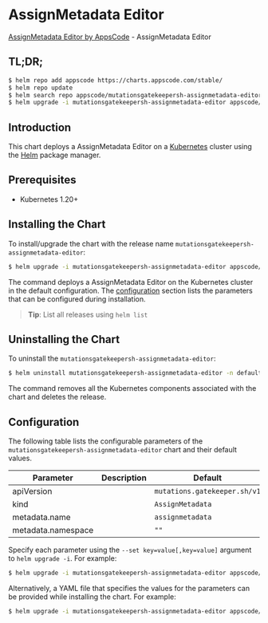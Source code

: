 # AssignMetadata Editor

[AssignMetadata Editor by AppsCode](https://appscode.com) - AssignMetadata Editor

## TL;DR;

```bash
$ helm repo add appscode https://charts.appscode.com/stable/
$ helm repo update
$ helm search repo appscode/mutationsgatekeepersh-assignmetadata-editor --version=v0.17.0
$ helm upgrade -i mutationsgatekeepersh-assignmetadata-editor appscode/mutationsgatekeepersh-assignmetadata-editor -n default --create-namespace --version=v0.17.0
```

## Introduction

This chart deploys a AssignMetadata Editor on a [Kubernetes](http://kubernetes.io) cluster using the [Helm](https://helm.sh) package manager.

## Prerequisites

- Kubernetes 1.20+

## Installing the Chart

To install/upgrade the chart with the release name `mutationsgatekeepersh-assignmetadata-editor`:

```bash
$ helm upgrade -i mutationsgatekeepersh-assignmetadata-editor appscode/mutationsgatekeepersh-assignmetadata-editor -n default --create-namespace --version=v0.17.0
```

The command deploys a AssignMetadata Editor on the Kubernetes cluster in the default configuration. The [configuration](#configuration) section lists the parameters that can be configured during installation.

> **Tip**: List all releases using `helm list`

## Uninstalling the Chart

To uninstall the `mutationsgatekeepersh-assignmetadata-editor`:

```bash
$ helm uninstall mutationsgatekeepersh-assignmetadata-editor -n default
```

The command removes all the Kubernetes components associated with the chart and deletes the release.

## Configuration

The following table lists the configurable parameters of the `mutationsgatekeepersh-assignmetadata-editor` chart and their default values.

|     Parameter      | Description |                 Default                 |
|--------------------|-------------|-----------------------------------------|
| apiVersion         |             | <code>mutations.gatekeeper.sh/v1</code> |
| kind               |             | <code>AssignMetadata</code>             |
| metadata.name      |             | <code>assignmetadata</code>             |
| metadata.namespace |             | <code>""</code>                         |


Specify each parameter using the `--set key=value[,key=value]` argument to `helm upgrade -i`. For example:

```bash
$ helm upgrade -i mutationsgatekeepersh-assignmetadata-editor appscode/mutationsgatekeepersh-assignmetadata-editor -n default --create-namespace --version=v0.17.0 --set apiVersion=mutations.gatekeeper.sh/v1
```

Alternatively, a YAML file that specifies the values for the parameters can be provided while
installing the chart. For example:

```bash
$ helm upgrade -i mutationsgatekeepersh-assignmetadata-editor appscode/mutationsgatekeepersh-assignmetadata-editor -n default --create-namespace --version=v0.17.0 --values values.yaml
```
